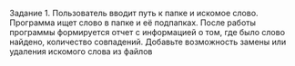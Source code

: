 Задание 1. Пользователь вводит путь к папке и искомое 
слово. Программа ищет слово в папке и её подпапках. После 
работы программы формируется отчет с информацией 
о том, где было слово найдено, количество совпадений. 
Добавьте возможность замены или удаления искомого 
слова из файлов